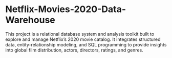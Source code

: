 # Netflix-Movies-2020-Data-Warehouse
This project is a relational database system and analysis toolkit built to explore and manage Netflix’s 2020 movie catalog. It integrates structured data, entity-relationship modeling, and SQL programming to provide insights into global film distribution, actors, directors, ratings, and genres.
